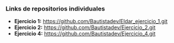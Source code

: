 <h3>Links de repositorios individuales</h3>

- **Ejercicio 1:** https://github.com/Bautistadev/Eldar_ejercicio_1.git
- **Ejercicio 2:** https://github.com/Bautistadev/Ejercicio_2.git
- **Ejercicio 4:** https://github.com/Bautistadev/Ejercicio_4.git

